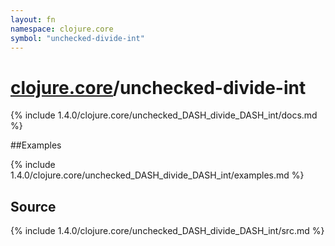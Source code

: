 ```yaml
---
layout: fn
namespace: clojure.core
symbol: "unchecked-divide-int"
---
```


# [clojure.core](../)/unchecked-divide-int

{% include 1.4.0/clojure.core/unchecked_DASH_divide_DASH_int/docs.md %}

##Examples

{% include 1.4.0/clojure.core/unchecked_DASH_divide_DASH_int/examples.md %}
## Source
{% include 1.4.0/clojure.core/unchecked_DASH_divide_DASH_int/src.md %}

